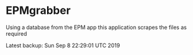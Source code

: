 # EPMgrabber
Using a database from the EPM app this application scrapes the files as required


Latest backup: Sun Sep 8 22:29:01 UTC 2019
